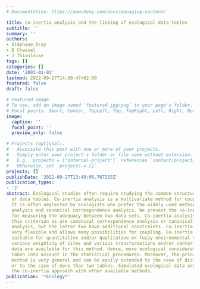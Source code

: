 ```yaml
---
# Documentation: https://wowchemy.com/docs/managing-content/

title: Co-inertia analysis and the linking of ecological data tables
subtitle: ''
summary: ''
authors:
- Stéphane Dray
- D Chessel
- J Thioulouse
tags: []
categories: []
date: '2003-01-01'
lastmod: 2022-09-27T14:50:47+02:00
featured: false
draft: false

# Featured image
# To use, add an image named `featured.jpg/png` to your page's folder.
# Focal points: Smart, Center, TopLeft, Top, TopRight, Left, Right, BottomLeft, Bottom, BottomRight.
image:
  caption: ''
  focal_point: ''
  preview_only: false

# Projects (optional).
#   Associate this post with one or more of your projects.
#   Simply enter your project's folder or file name without extension.
#   E.g. `projects = ["internal-project"]` references `content/project/deep-learning/index.md`.
#   Otherwise, set `projects = []`.
projects: []
publishDate: '2022-09-27T13:40:06.767215Z'
publication_types:
- '2'
abstract: Ecological studies often require studying the common structure of a pair
  of data tables. Co-inertia analysis is a multivariate method for coupling two tables.
  It is often neglected by ecologists who prefer the widely used methods of redundancy
  analysis and canonical correspondence analysis. We present the co-inertia criterion
  for measuring the adequacy between two data sets. Co-inertia analysis is based on
  this criterion as are canonical correspondence analysis or canonical correlation
  analysis, but the latter two have additional constraints. Co-inertia analysis is
  very flexible and allows many possibilities for coupling. Co-inertia analysis is
  suitable for quantitative and/or qualitative or fuzzy environmental variables. Moreover,
  various weighting of sites and various transformations and/or centering of species
  data are available for this method. Hence, more ecological considerations can be
  taken into account in the statistical procedures. Moreover, the principle of this
  method is very general and can be easily extended to the case of distance matrices
  or to the case of more than two tables. Simulated ecological data are used to compare
  the co-inertia approach with other available methods.
publication: '*Ecology*'
---
```

